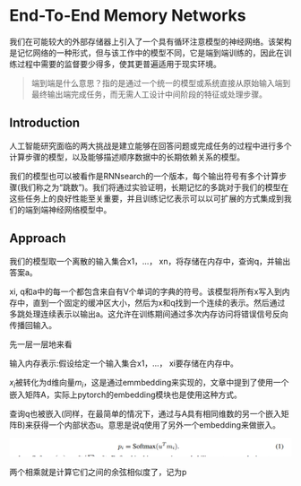 # End-To-End Memory Networks

我们在可能较大的外部存储器上引入了一个具有循环注意模型的神经网络。该架构是记忆网络的一种形式，但与该工作中的模型不同，它是端到端训练的，因此在训练过程中需要的监督要少得多，使其更普遍适用于现实环境。

> 端到端是什么意思？指的是通过一个统一的模型或系统直接从原始输入端到最终输出端完成任务，而无需人工设计中间阶段的特征或处理步骤。

## Introduction

人工智能研究面临的两大挑战是建立能够在回答问题或完成任务的过程中进行多个计算步骤的模型，以及能够描述顺序数据中的长期依赖关系的模型。

我们的模型也可以被看作是RNNsearch的一个版本，每个输出符号有多个计算步骤(我们称之为“跳数”)。我们将通过实验证明，长期记忆的多跳对于我们的模型在这些任务上的良好性能至关重要，并且训练记忆表示可以以可扩展的方式集成到我们的端到端神经网络模型中。

## Approach

我们的模型取一个离散的输入集合x1，…， xn，将存储在内存中，查询q，并输出答案a。

xi, q和a中的每一个都包含来自有V个单词的字典的符号。该模型将所有x写入到内存中，直到一个固定的缓冲区大小，然后为x和q找到一个连续的表示。然后通过多跳处理连续表示以输出a。这允许在训练期间通过多次内存访问将错误信号反向传播回输入。

先一层一层地来看

输入内存表示:假设给定一个输入集合x1，…， xi要存储在内存中。

$x_i$被转化为d维向量$m_i$，这是通过emmbedding来实现的，文章中提到了使用一个嵌入矩阵A，实际上pytorch的embedding模块也是使用这种方式。

查询q也被嵌入(同样，在最简单的情况下，通过与A具有相同维数的另一个嵌入矩阵B)来获得一个内部状态u。意思是说q使用了另外一个embedding来做嵌入。

![image-20240720165839545](./assets/image-20240720165839545.png)

两个相乘就是计算它们之间的余弦相似度了，记为p